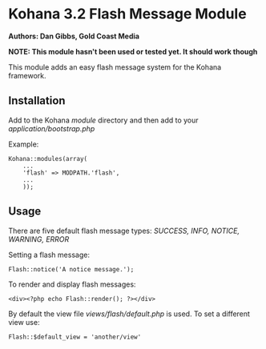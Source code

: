Kohana 3.2 Flash Message Module
===========================
**Authors: Dan Gibbs, Gold Coast Media**

**NOTE: This module hasn't been used or tested yet. It should work though**

This module adds an easy flash message system for the Kohana framework.

Installation
-----------
Add to the Kohana *module* directory and then add to your *application/bootstrap.php*

Example:

```
Kohana::modules(array(
	...
	'flash' => MODPATH.'flash',
	...
	));
```

Usage
-----
There are five default flash message types: *SUCCESS, INFO, NOTICE, WARNING, ERROR*

Setting a flash message:

```
Flash::notice('A notice message.');
```

To render and display flash messages:

```
<div><?php echo Flash::render(); ?></div>
```

By default the view file *views/flash/default.php* is used. To set a different
view use:

```
Flash::$default_view = 'another/view'
```

